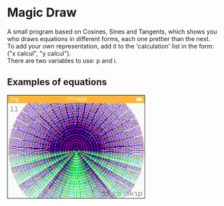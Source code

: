 # Magic Draw
A small program based on Cosines, Sines and Tangents, which shows you who draws equations in different forms, each one prettier than the next. <br>
To add your own representation, add it to the 'calculation' list in the form: ("x calcul", "y calcul"). <br>
There are two variables to use: p and i. 

## Examples of equations 
![test](https://github.com/ZetaMap/magic_draw/blob/main/preview/preview11.png)
